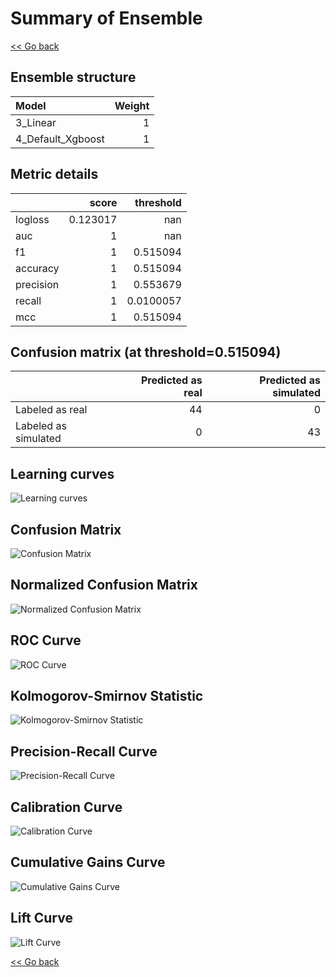# Summary of Ensemble

[<< Go back](../README.md)


## Ensemble structure
| Model             |   Weight |
|:------------------|---------:|
| 3_Linear          |        1 |
| 4_Default_Xgboost |        1 |

## Metric details
|           |    score |   threshold |
|:----------|---------:|------------:|
| logloss   | 0.123017 | nan         |
| auc       | 1        | nan         |
| f1        | 1        |   0.515094  |
| accuracy  | 1        |   0.515094  |
| precision | 1        |   0.553679  |
| recall    | 1        |   0.0100057 |
| mcc       | 1        |   0.515094  |


## Confusion matrix (at threshold=0.515094)
|                      |   Predicted as real |   Predicted as simulated |
|:---------------------|--------------------:|-------------------------:|
| Labeled as real      |                  44 |                        0 |
| Labeled as simulated |                   0 |                       43 |

## Learning curves
![Learning curves](learning_curves.png)
## Confusion Matrix

![Confusion Matrix](confusion_matrix.png)


## Normalized Confusion Matrix

![Normalized Confusion Matrix](confusion_matrix_normalized.png)


## ROC Curve

![ROC Curve](roc_curve.png)


## Kolmogorov-Smirnov Statistic

![Kolmogorov-Smirnov Statistic](ks_statistic.png)


## Precision-Recall Curve

![Precision-Recall Curve](precision_recall_curve.png)


## Calibration Curve

![Calibration Curve](calibration_curve_curve.png)


## Cumulative Gains Curve

![Cumulative Gains Curve](cumulative_gains_curve.png)


## Lift Curve

![Lift Curve](lift_curve.png)



[<< Go back](../README.md)
